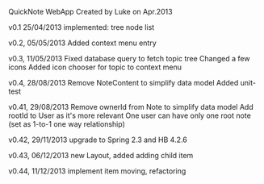QuickNote WebApp Created by Luke on Apr.2013

v0.1 25/04/2013
implemented: tree node list

v0.2, 05/05/2013
Added context menu entry

v0.3, 11/05/2013
Fixed database query to fetch topic tree
Changed a few icons
Added icon chooser for topic to context menu

v0.4, 28/08/2013
Remove NoteContent to simplify data model
Added unit-test

v0.41, 29/08/2013
Remove ownerId from Note to simplify data model
Add rootId to User as it's more relevant
One user can have only one root note (set as 1-to-1 one way relationship)

v0.42, 29/11/2013
upgrade to Spring 2.3 and HB 4.2.6

v0.43, 06/12/2013
new Layout, added adding child item

v0.44, 11/12/2013
implement item moving, refactoring
